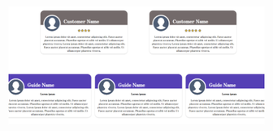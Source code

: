 ![Alt text](https://github.com/FredrikThunberg/Travel-Asia/blob/main/Travel%20Asia/Travel%20asia%20cards.png)
